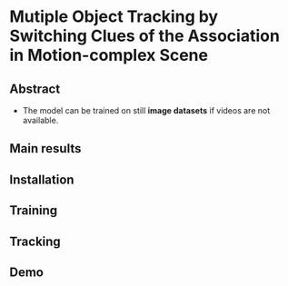 # Mutiple Object Tracking by Switching Clues of the Association in Motion-complex Scene

## Abstract




- The model can be trained on still **image datasets** if videos are not available.

## Main results


## Installation


## Training


## Tracking


## Demo


